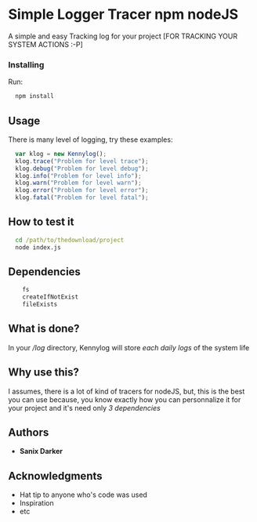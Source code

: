 # Simple Logger Tracer npm nodeJS

A simple and easy Tracking log  for your project [FOR TRACKING YOUR SYSTEM ACTIONS :-P]

### Installing

Run:<br>
  ```cmd
    npm install
  ```
## Usage
  There is many level of logging, try these examples:
```javascript
  var klog = new Kennylog();
  klog.trace("Problem for level trace");
  klog.debug("Problem for level debug");
  klog.info("Problem for level info");
  klog.warn("Problem for level warn");
  klog.error("Problem for level error");
  klog.fatal("Problem for level fatal");
```
## How to test it
  ```cmd
    cd /path/to/thedownload/project
    node index.js
  ```

## Dependencies
  ```cmd
      fs 
      createIfNotExist 
      fileExists 
  ```
## What is done?
  
  In your */log* directory, Kennylog will store *each daily logs* of the system life

## Why use this?

  I assumes, there is a lot of kind of tracers for nodeJS, but, this is the best you can use because, you know exactly how you can personnalize it for your project and it's need only *3 dependencies*
  
## Authors

* **Sanix Darker**

## Acknowledgments

* Hat tip to anyone who's code was used
* Inspiration
* etc
